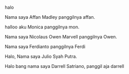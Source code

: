 halo

Nama saya Affan Madley panggilnya affan.

halloo aku Monica panggilnya mon.

Nama saya Nicolaus Owen Marvell panggilnya Owen.

Nama saya Ferdianto panggilnya Ferdi

Halo, Nama saya Julio Syah Putra.

Halo bang nama saya Darrell Satriano, panggil aja darrell

